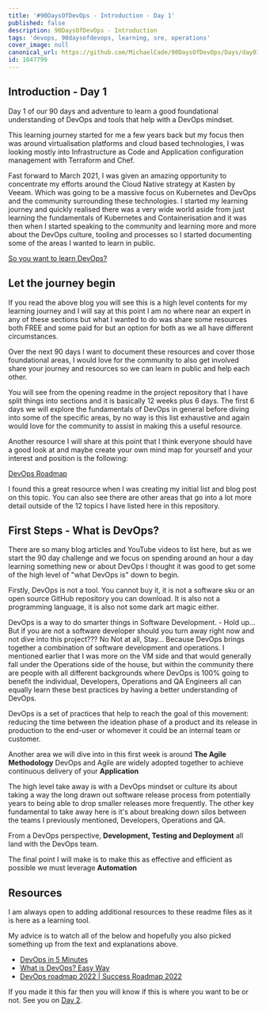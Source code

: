 ```yaml
---
title: '#90DaysOfDevOps - Introduction - Day 1'
published: false
description: 90DaysOfDevOps - Introduction
tags: 'devops, 90daysofdevops, learning, sre, operations'
cover_image: null
canonical_url: https://github.com/MichaelCade/90DaysOfDevOps/Days/day01.md 
id: 1047799
---
```


## Introduction - Day 1 

Day 1 of our 90 days and adventure to learn a good foundational understanding of DevOps and tools that help with a DevOps mindset. 

This learning journey started for me a few years back but my focus then was around virtualisation platforms and cloud based technologies, I was looking mostly into Infrastructure as Code and Application configuration management with Terraform and Chef. 

Fast forward to March 2021, I was given an amazing opportunity to concentrate my efforts around the Cloud Native strategy at Kasten by Veeam. Which was going to be a massive focus on Kubernetes and DevOps and the community surrounding these technologies. I started my learning journey and quickly realised there was a very wide world aside from just learning the fundamentals of Kubernetes and Containerisation and it was then when I started speaking to the community and learning more and more about the DevOps culture, tooling and processes so I started documenting some of the areas I wanted to learn in public. 

[So you want to learn DevOps?](https://blog.kasten.io/devops-learning-curve)

## Let the journey begin

If you read the above blog you will see this is a high level contents for my learning journey and I will say at this point I am no where near an expert in any of these sections but what I wanted to do was share some resources both FREE and some paid for but an option for both as we all have different circumstances. 

Over the next 90 days I want to document these resources and cover those foundational areas, I would love for the community to also get involved share your journey and resources so we can learn in public and help each other. 

You will see from the opening readme in the project repository that I have split things into sections and it is basically 12 weeks plus 6 days. The first 6 days we will explore the fundamentals of DevOps in general before diving into some of the specific areas, by no way is this list exhaustive and again would love for the community to assist in making this a useful resource. 

Another resource I will share at this point that I think everyone should have a good look at and maybe create your own mind map for yourself and your interest and position is the following: 

[DevOps Roadmap](https://roadmap.sh/devops)

I found this a great resource when I was creating my initial list and blog post on this topic. You can also see there are other areas that go into a lot more detail outside of the 12 topics I have listed here in this repository. 

## First Steps - What is DevOps? 

There are so many blog articles and YouTube videos to list here, but as we start the 90 day challenge and we focus on spending around an hour a day learning something new or about DevOps I thought it was good to get some of the high level of "what DevOps is" down to begin. 

Firstly, DevOps is not a tool. You cannot buy it, it is not a software sku or an open source GitHub repository you can download. It is also not a programming language, it is also not some dark art magic either. 

DevOps is a way to do smarter things in Software Development. - Hold up... But if you are not a software developer should you turn away right now and not dive into this project??? No Not at all, Stay... Because DevOps brings together a combination of software development and operations. I mentioned earlier that I was more on the VM side and that would generally fall under the Operations side of the house, but within the community there are people with all different backgrounds where DevOps is 100% going to benefit the individual, Developers, Operations and QA Engineers all can equally learn these best practices by having a better understanding of DevOps. 

DevOps is a set of practices that help to reach the goal of this movement: reducing the time between the ideation phase of a product and its release in production to the end-user or whomever it could be an internal team or customer. 

Another area we will dive into in this first week is around **The Agile Methodology** DevOps and Agile are widely adopted together to achieve continuous delivery of your **Application** 

The high level take away is with a DevOps mindset or culture its about taking a way the long drawn out software release process from potentially years to being able to drop smaller releases more frequently. The other key fundamental to take away here is it's about breaking down silos between the teams I previously mentioned, Developers, Operations and QA. 

From a DevOps perspective, **Development, Testing and Deployment** all land with the DevOps team. 

The final point I will make is to make this as effective and efficient as possible we must leverage **Automation** 

## Resources 

I am always open to adding additional resources to these readme files as it is here as a learning tool.  

My advice is to watch all of the below and hopefully you also picked something up from the text and explanations above. 

- [DevOps in 5 Minutes](https://www.youtube.com/watch?v=Xrgk023l4lI)
- [What is DevOps? Easy Way](https://www.youtube.com/watch?v=_Gpe1Zn-1fE&t=43s)
- [DevOps roadmap 2022 | Success Roadmap 2022](https://www.youtube.com/watch?v=7l_n97Mt0ko)

If you made it this far then you will know if this is where you want to be or not. See you on [Day 2](day02.md).  
